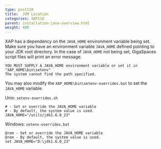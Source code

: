 ```yaml
---
type: post110
title:  JVM Location
categories: XAP110
parent: installation-java-overview.html
weight: 400
---
```




XAP has a dependency on the `JAVA_HOME` environment variable being set. Make sure you have an environment variable `JAVA_HOME` defined pointing to your JDK root directory.
In the case of `JAVA_HOME` not being set, GigaSpaces script files will print an error message.

    YOU MUST SUPPLY A JAVA_HOME environment variable or set it in "XAP_HOME\bin\setenv"
    The system cannot find the path specified.

You may also modify the `XAP_HOME\bin\setenv-overrides.bat` to set the `JAVA_HOME` variable.

Unix: `setenv-overrides.sh`

    # - Set or override the JAVA_HOME variable
    # - By default, the system value is used.
    JAVA_HOME="/utils/jdk1.6.0_23"

Windows: `setenv-overrides.bat`

    @rem - Set or override the JAVA_HOME variable
    @rem - By default, the system value is used.
    set JAVA_HOME="D:\jdk1.6.0_23"
